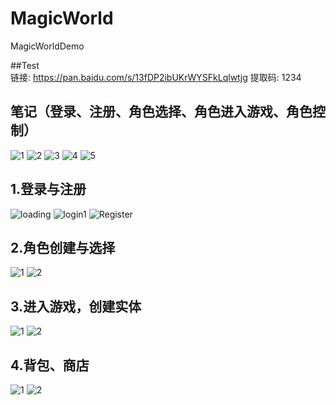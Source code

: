 # MagicWorld
MagicWorldDemo

##Test  
链接: <https://pan.baidu.com/s/13fDP2ibUKrWYSFkLqlwtjg> 
提取码: 1234
## 笔记（登录、注册、角色选择、角色进入游戏、角色控制）

![1](https://github.com/HelloSpecter/MagicWorld/blob/main/%E7%AC%94%E8%AE%B0/%E8%A7%92%E8%89%B2%E7%99%BB%E5%BD%95%E4%B8%8E%E9%80%89%E6%8B%A9%E9%80%BB%E8%BE%91%E5%9B%BE.png)
![2](https://github.com/HelloSpecter/MagicWorld/blob/main/%E7%AC%94%E8%AE%B0/%E8%A7%92%E8%89%B2%E8%BF%9B%E5%85%A5%E4%B8%BB%E5%9F%8E_1.jpg)
![3](https://github.com/HelloSpecter/MagicWorld/blob/main/%E7%AC%94%E8%AE%B0/%E8%A7%92%E8%89%B2%E8%BF%9B%E5%85%A5%E4%B8%BB%E5%9F%8E2_%E8%A7%92%E8%89%B2%E6%8E%A7%E5%88%B61.jpg)
![4](https://github.com/HelloSpecter/MagicWorld/blob/main/%E7%AC%94%E8%AE%B0/%E8%A7%92%E8%89%B2%E8%BF%9B%E5%85%A5%E4%B8%BB%E5%9F%8E2_%E8%A7%92%E8%89%B2%E6%8E%A7%E5%88%B62.jpg)
![5](https://github.com/HelloSpecter/MagicWorld/blob/main/%E7%AC%94%E8%AE%B0/%E8%A7%92%E8%89%B2%E8%BF%9B%E5%85%A5%E4%B8%BB%E5%9F%8E2_%E8%A7%92%E8%89%B2%E6%8E%A7%E5%88%B63.jpg)


## 1.登录与注册
![loading](https://github.com/HelloSpecter/MagicWorld/blob/main/%E6%88%AA%E5%9B%BE/LogIn_1.png)
![login1](https://github.com/HelloSpecter/MagicWorld/blob/main/%E6%88%AA%E5%9B%BE/LogIn_2.png)
![Register](https://github.com/HelloSpecter/MagicWorld/blob/main/%E6%88%AA%E5%9B%BE/Register.png)
## 2.角色创建与选择

![1](https://github.com/HelloSpecter/MagicWorld/blob/main/%E6%88%AA%E5%9B%BE/CharCreate.png)
![2](https://github.com/HelloSpecter/MagicWorld/blob/main/%E6%88%AA%E5%9B%BE/CharSelect.png)

## 3.进入游戏，创建实体

![1](https://github.com/HelloSpecter/MagicWorld/blob/main/%E6%88%AA%E5%9B%BE/LogIn_3.png)
![2](https://github.com/HelloSpecter/MagicWorld/blob/main/%E6%88%AA%E5%9B%BE/MainCity.png)

## 4.背包、商店
![1](https://github.com/HelloSpecter/MagicWorld/blob/main/%E6%88%AA%E5%9B%BE/Bag.png)
![2](https://github.com/HelloSpecter/MagicWorld/blob/main/%E6%88%AA%E5%9B%BE/Shop.png)
